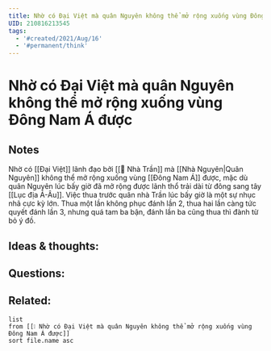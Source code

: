 ```yaml
---
title: Nhờ có Đại Việt mà quân Nguyên không thể mở rộng xuống vùng Đông Nam Á được
UID: 210816213545
tags:
  - '#created/2021/Aug/16'
  - '#permanent/think'
---
```

# Nhờ có Đại Việt mà quân Nguyên không thể mở rộng xuống vùng Đông Nam Á được

## Notes
Nhờ có [[Đại Việt]] lãnh đạo bởi [[🏡 Nhà Trần]] mà [[Nhà Nguyên|Quân Nguyên]] không thể mở rộng xuống vùng [[Đông Nam Á]] được, mặc dù quân Nguyên lúc bấy giờ đã mở rộng được lãnh thổ trải dài từ đông sang tây [[Lục địa Á-Âu]]. 
Việc thua trước quân nhà Trần lúc bấy giờ là một sự nhục nhã cực kỳ lớn. Thua một lần không phục đánh lần 2, thua hai lần càng tức quyết đánh lần 3, nhưng quá tam ba bận, đánh lần ba cũng thua thì đành từ bỏ ý đồ.

## Ideas & thoughts:


## Questions:


## Related:
```dataview
list
from [[❕ Nhờ có Đại Việt mà quân Nguyên không thể mở rộng xuống vùng Đông Nam Á được]]
sort file.name asc
```

